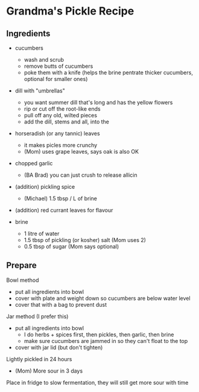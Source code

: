# Grandma's Pickle Recipe

## Ingredients
- cucumbers
    - wash and scrub
    - remove butts of cucumbers
    - poke them with a knife (helps the brine pentrate thicker cucumbers, optional for smaller ones)
- dill with "umbrellas"
    - you want summer dill that's long and has the yellow flowers
    - rip or cut off the root-like ends
    - pull off any old, wilted pieces
    - add the dill, stems and all, into the
- horseradish (or any tannic) leaves
    - it makes picles more crunchy
    - (Mom) uses grape leaves, says oak is also OK
- chopped garlic
    - (BA Brad) you can just crush to release allicin
- (addition) pickling spice
    - (Michael) 1.5 tbsp / L of brine
- (addition) red currant leaves for flavour

- brine
    - 1 litre of water
    - 1.5 tbsp of pickling (or kosher) salt (Mom uses 2)
    - 0.5 tbsp of sugar (Mom says optional)


## Prepare
Bowl method
- put all ingredients into bowl
- cover with plate and weight down so cucumbers are below water level
- cover that with a bag to prevent dust

Jar method (I prefer this)
- put all ingredients into bowl
    - I do herbs + spices first, then pickles, then garlic, then brine
    - make sure cucumbers are jammed in so they can't float to the top
- cover with jar lid (but don't tighten)

Lightly pickled in 24 hours
- (Mom) More sour in 3 days

Place in fridge to slow fermentation, they will still get more sour with time

